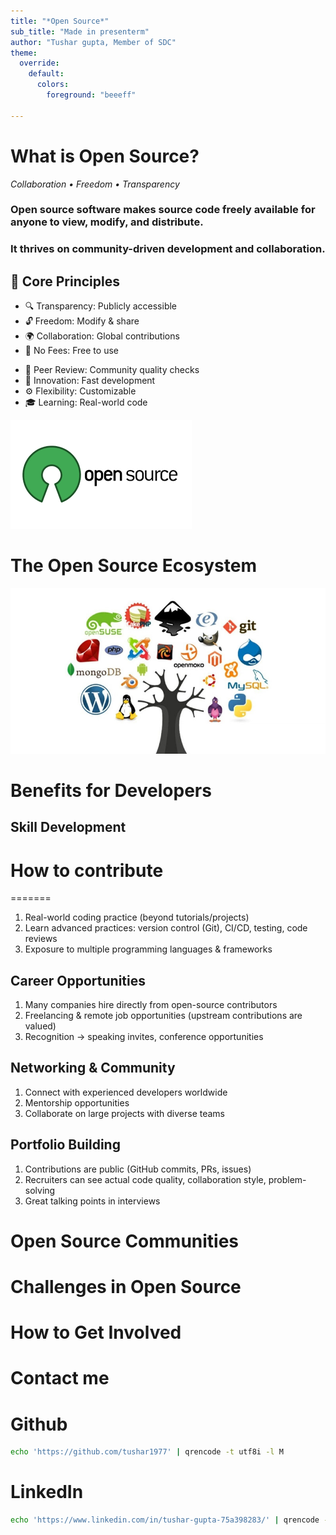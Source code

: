 ```yaml
---
title: "*Open Source*"
sub_title: "Made in presenterm"
author: "Tushar gupta, Member of SDC"
theme:
  override:
    default:
      colors:
        foreground: "beeeff"

---
```


<!-- font_size: 3 -->
What is Open Source?
===
<!-- alignment: center -->
*Collaboration • Freedom • Transparency*

<!-- alignment: center -->
<!-- font_size: 2-->
### Open source software makes source code freely available for anyone to **view, modify, and distribute**.  
### It thrives on **community-driven development** and **collaboration**.
<!-- new_lines: 5-->
<!-- alignment: left -->
<!-- font_size: 2 -->
## 🔑 Core Principles

<!-- font_size: 1 -->
<!-- column_layout: [2,1] -->
<!-- list_item_newlines: 2 -->
<!-- column: 0 -->
- 🔍 Transparency: Publicly accessible  
- 🔓 Freedom: Modify & share  
- 🌍 Collaboration: Global contributions  
- 💸 No Fees: Free to use  

<!-- column: 1 -->
- 📝 Peer Review: Community quality checks  
- 🚀 Innovation: Fast development  
- ⚙️ Flexibility: Customizable  
- 🎓 Learning: Real-world code  

<!-- jump_to_middle -->
<!-- reset_layout -->

![image:width:40%](main-img.png)
<!-- end_slide -->
The Open Source Ecosystem
===

![image:width:100%](opensource2.jpg)
<!-- end_slide -->
Benefits for Developers
===

<!-- font_size: 2-->
## Skill Development

<!-- end_slide -->

How to contribute
===
=======
<!-- font_size: 1-->
1) Real-world coding practice (beyond tutorials/projects)
2) Learn advanced practices: version control (Git), CI/CD, testing, code reviews
3) Exposure to multiple programming languages & frameworks

## Career Opportunities
1) Many companies hire directly from open-source contributors
2) Freelancing & remote job opportunities (upstream contributions are valued)
3) Recognition → speaking invites, conference opportunities

## Networking & Community
1) Connect with experienced developers worldwide
2) Mentorship opportunities
3) Collaborate on large projects with diverse teams

## Portfolio Building
1) Contributions are public (GitHub commits, PRs, issues)
2) Recruiters can see actual code quality, collaboration style, problem-solving
3) Great talking points in interviews
<!-- end_slide -->
Open Source Communities
===
<!-- end_slide -->
Challenges in Open Source
===
<!-- end_slide -->
How to Get Involved
===
<!-- end_slide -->

Contact me
===
<!-- column_layout: [1, 1] -->
<!-- column: 0 -->
# Github
```bash +exec
echo 'https://github.com/tushar1977' | qrencode -t utf8i -l M

```

<!-- column: 1 -->
# LinkedIn
```bash +exec
echo 'https://www.linkedin.com/in/tushar-gupta-75a398283/' | qrencode -t utf8i -l M

```
